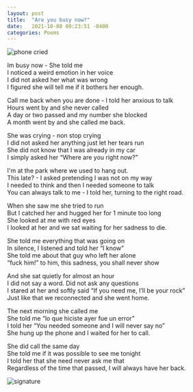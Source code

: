 ```yaml
---
layout: post
title:  "Are you busy now?"
date:   2021-10-08 00:23:51 -0400
categories: Poems
---
```


![phone cried](https://c.tenor.com/9e1HQLczgSQAAAAd/crying-phone-call.gif) <br>

Im busy now - She told me <br>
I noticed a weird emotion in her voice <br>
I did not asked her what was wrong <br>
I figured she will tell me if it bothers her enough. <br>

Call me back when you are done - I told her anxious to talk <br>
Hours went by and she never called <br>
A day or two passed and my number she blocked <br>
A month went by and she called me back. <br>

She was crying - non stop crying <br>
I did not asked her anything just let her tears run <br>
She did not know that I was already in my car <br>
I simply asked her “Where are you right now?” <br>

I'm at the park where we used to hang out. <br>
This late? - I asked pretending I was not on my way <br>
I needed to think and then I needed someone to talk  <br>
You can always talk to me - I told her, turning to the right road. <br>

When she saw me she tried to run <br>
But I catched her and hugged her for 1 minute too long <br>
She looked at me with red eyes <br>
I looked at her and we sat waiting for her sadness to die. <br>

She told me everything that was going on <br>
In silence, I listened and told her “I know” <br>
She told me about that guy who left her alone <br>
“fuck him!” to him, this sadness, you shall never show <br>

And she sat quietly for almost an hour <br>
I did not say a word. Did not ask any questions <br>
I stared at her and softly said “If you need me, I’ll be your rock” <br>
Just like that we reconnected and she went home. <br>

The next morning she called me <br>
She told me “lo que hiciste ayer fue un error” <br>
I told her “You needed someone and I will never say no” <br>
She hung up the phone and I waited for her to call. <br>

She did call the same day <br>
She told me if it was possible to see me tonight <br>
I told her that she need never ask me that <br>
Regardless of the time that passed, I will always have her back. <br>

![signature](https://robertalberto.com/ttdlmr.png) <br>
